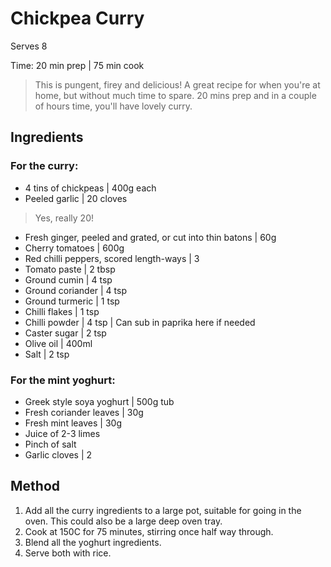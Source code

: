 # Chickpea Curry

Serves 8

Time: 
20 min prep | 75 min cook

> This is pungent, firey and delicious! A great recipe for when you're at home, but without much time to spare. 20 mins prep and in a couple of hours time, you'll have lovely curry.

## Ingredients

### For the curry:

- 4 tins of chickpeas | 400g each
- Peeled garlic | 20 cloves 
> Yes, really 20!  
- Fresh ginger, peeled and grated, or cut into thin batons | 60g
- Cherry tomatoes | 600g
- Red chilli peppers, scored length-ways | 3
- Tomato paste | 2 tbsp
- Ground cumin | 4 tsp
- Ground coriander | 4 tsp
- Ground turmeric | 1 tsp
- Chilli flakes | 1 tsp
- Chilli powder | 4 tsp | Can sub in paprika here if needed
- Caster sugar | 2 tsp
- Olive oil | 400ml
- Salt | 2 tsp

### For the mint yoghurt:

- Greek style soya yoghurt | 500g tub
- Fresh coriander leaves | 30g
- Fresh mint leaves | 30g
- Juice of 2-3 limes
- Pinch of salt
- Garlic cloves | 2

## Method

1. Add all the curry ingredients to a large pot, suitable for going in the oven. This could also be a large deep oven tray.
2. Cook at 150C for 75 minutes, stirring once half way through.
3. Blend all the yoghurt ingredients.
4. Serve both with rice.

